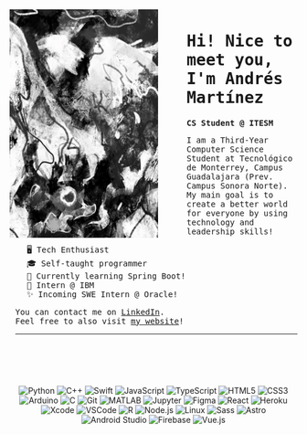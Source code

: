 <!DOCTYPE html>
<html lang="en">
<head>
  <meta charset="UTF-8" />
  <meta name="viewport" content="width=device-width, initial-scale=1.0" />
  <title>Andrés Martínez</title>
  <link rel="stylesheet" href="https://cdn.jsdelivr.net/gh/devicons/devicon@v2.15.1/devicon.min.css" />
</head>
<body>
  <div style="float: left; margin-right: 50px;">
    <img src="images/blackandwhite.png" width="260" height="400" alt="Snow graphic" />
  </div>

  <div style="margin-left: 10px;">
    <samp>
      <h1>Hi! Nice to meet you, I'm Andrés Martínez</h1>
      <strong>CS Student @ ITESM</strong>
      <p>
        I am a Third-Year Computer Science Student at Tecnológico de Monterrey, Campus Guadalajara (Prev. Campus Sonora Norte). My main goal is to create a better world for everyone by using technology and leadership skills!
      </p>
      <ul style="margin-left: 20px; list-style: none; padding-left: 0;">
        <li>🖥️ Tech Enthusiast</li>
        <li>🎓 Self-taught programmer</li>
        <li>🌱 Currently learning Spring Boot!</li>
        <li>🎉 Intern @ IBM</li>
        <li>✨ Incoming SWE Intern @ Oracle!</li>
      </ul>
      <p>
        You can contact me on <a href="https://www.linkedin.com/in/andresdanielmtz/">LinkedIn</a>.<br />
        Feel free to also visit <a href="https://andresdanielmtz.netlify.app/">my website</a>!
      </p>
    </samp>
    <hr />
  </div>

  <div style="text-align: center; margin-top: 90px;">
    <img src="https://cdn.jsdelivr.net/gh/devicons/devicon/icons/python/python-plain.svg" width="30" alt="Python" />
    <img src="https://cdn.jsdelivr.net/gh/devicons/devicon/icons/cplusplus/cplusplus-plain.svg" width="30" alt="C++" />
    <img src="https://cdn.jsdelivr.net/gh/devicons/devicon/icons/swift/swift-original.svg" width="30" alt="Swift" />
    <img src="https://cdn.jsdelivr.net/gh/devicons/devicon/icons/javascript/javascript-plain.svg" width="30" alt="JavaScript" />
    <img src="https://cdn.jsdelivr.net/gh/devicons/devicon/icons/typescript/typescript-plain.svg" width="30" alt="TypeScript" />
    <img src="https://cdn.jsdelivr.net/gh/devicons/devicon/icons/html5/html5-plain.svg" width="30" alt="HTML5" />
    <img src="https://cdn.jsdelivr.net/gh/devicons/devicon/icons/css3/css3-plain.svg" width="30" alt="CSS3" />
    <img src="https://cdn.jsdelivr.net/gh/devicons/devicon/icons/arduino/arduino-original.svg" width="30" alt="Arduino" />
    <img src="https://cdn.jsdelivr.net/gh/devicons/devicon/icons/c/c-line.svg" width="30" alt="C" />
    <img src="https://cdn.jsdelivr.net/gh/devicons/devicon/icons/git/git-original.svg" width="30" alt="Git" />
    <img src="https://cdn.jsdelivr.net/gh/devicons/devicon/icons/matlab/matlab-line.svg" width="30" alt="MATLAB" />
    <img src="https://cdn.jsdelivr.net/gh/devicons/devicon/icons/jupyter/jupyter-original.svg" width="30" alt="Jupyter" />
    <img src="https://cdn.jsdelivr.net/gh/devicons/devicon/icons/figma/figma-original.svg" width="30" alt="Figma" />
    <img src="https://cdn.jsdelivr.net/gh/devicons/devicon/icons/react/react-original.svg" width="30" alt="React" />
    <img src="https://cdn.jsdelivr.net/gh/devicons/devicon/icons/heroku/heroku-original.svg" width="30" alt="Heroku" />
    <img src="https://cdn.jsdelivr.net/gh/devicons/devicon/icons/xcode/xcode-plain.svg" width="30" alt="Xcode" />
    <img src="https://cdn.jsdelivr.net/gh/devicons/devicon/icons/vscode/vscode-original.svg" width="30" alt="VSCode" />
    <img src="https://cdn.jsdelivr.net/gh/devicons/devicon/icons/r/r-original.svg" width="30" alt="R" />
    <img src="https://cdn.jsdelivr.net/gh/devicons/devicon/icons/nodejs/nodejs-original.svg" width="30" alt="Node.js" />
    <img src="https://cdn.jsdelivr.net/gh/devicons/devicon/icons/linux/linux-original.svg" width="30" alt="Linux" />
    <img src="https://cdn.jsdelivr.net/gh/devicons/devicon/icons/sass/sass-original.svg" width="30" alt="Sass" />
    <img src="https://cdn.jsdelivr.net/gh/devicons/devicon@latest/icons/astro/astro-original.svg" width="30" alt="Astro" />
    <img src="https://cdn.jsdelivr.net/gh/devicons/devicon@latest/icons/androidstudio/androidstudio-original.svg" width="30" alt="Android Studio" />
    <img src="https://cdn.jsdelivr.net/gh/devicons/devicon@latest/icons/firebase/firebase-original.svg" width="30" alt="Firebase" />
    <img src="https://cdn.jsdelivr.net/gh/devicons/devicon@latest/icons/vuejs/vuejs-original.svg" width="30" alt="Vue.js" />
  </div>
</body>
</html>
